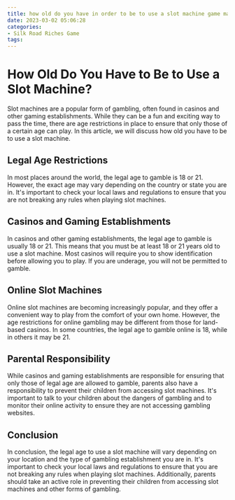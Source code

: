 ```yaml
---
title: how old do you have in order to be to use a slot machine game machine TV Bet
date: 2023-03-02 05:06:28
categories:
- Silk Road Riches Game
tags:
---
```

# How Old Do You Have to Be to Use a Slot Machine?

Slot machines are a popular form of gambling, often found in casinos and other gaming establishments. While they can be a fun and exciting way to pass the time, there are age restrictions in place to ensure that only those of a certain age can play. In this article, we will discuss how old you have to be to use a slot machine.

## Legal Age Restrictions

In most places around the world, the legal age to gamble is 18 or 21. However, the exact age may vary depending on the country or state you are in. It's important to check your local laws and regulations to ensure that you are not breaking any rules when playing slot machines.

## Casinos and Gaming Establishments

In casinos and other gaming establishments, the legal age to gamble is usually 18 or 21. This means that you must be at least 18 or 21 years old to use a slot machine. Most casinos will require you to show identification before allowing you to play. If you are underage, you will not be permitted to gamble.

## Online Slot Machines

Online slot machines are becoming increasingly popular, and they offer a convenient way to play from the comfort of your own home. However, the age restrictions for online gambling may be different from those for land-based casinos. In some countries, the legal age to gamble online is 18, while in others it may be 21.

## Parental Responsibility

While casinos and gaming establishments are responsible for ensuring that only those of legal age are allowed to gamble, parents also have a responsibility to prevent their children from accessing slot machines. It's important to talk to your children about the dangers of gambling and to monitor their online activity to ensure they are not accessing gambling websites.

## Conclusion

In conclusion, the legal age to use a slot machine will vary depending on your location and the type of gambling establishment you are in. It's important to check your local laws and regulations to ensure that you are not breaking any rules when playing slot machines. Additionally, parents should take an active role in preventing their children from accessing slot machines and other forms of gambling.